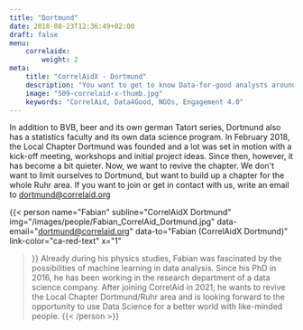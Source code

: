 ```yaml
---
title: "Dortmund"
date: 2018-08-23T12:36:49+02:00
draft: false
menu: 
    correlaidx:
        weight: 2
meta:
    title: "CorrelAidX - Dortmund"
    description: "You want to get to know Data-for-good analysts around you and use data for social good? In this case, you are interested in CorrelAidX!"
    image: "509-correlaid-x-thumb.jpg"
    keywords: "CorrelAid, Data4Good, NGOs, Engagement 4.0"
---
```




In addition to BVB, beer and its own german Tatort series, Dortmund also has a statistics faculty and its own data science program.
In February 2018, the Local Chapter Dortmund was founded and a lot was set in motion with a kick-off meeting, workshops and initial project ideas. Since then, however, it has become a bit quieter.
Now, we want to revive the chapter. We don't want to limit ourselves to Dortmund, but want to build up a chapter for the whole Ruhr area. If you want to join or get in contact with us, write an email to [dortmund@correlaid.org](mailto:dortmund@correlaid.org)

{{< person 
    name="Fabian"
    subline="CorrelAidX Dortmund"
    img="/images/people/Fabian_CorrelAid_Dortmund.jpg"
    data-email="dortmund@correlaid.org"
    data-to="Fabian (CorrelAidX Dortmund)"
    link-color="ca-red-text"
    x="1"
>}}
Already during his physics studies, Fabian was fascinated by the possibilities of machine learning in data analysis. Since his PhD in 2016, he has been working in the research department of a data science company. After joining CorrelAid in 2021, he wants to revive the Local Chapter Dortmund/Ruhr area and is looking forward to the opportunity to use Data Science for a better world with like-minded people.
{{< /person >}}